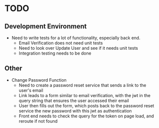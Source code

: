 # TODO

## Development Environment

- Need to write tests for a lot of functionality, especially back end.
  - Email Verification does not need unit tests
  - Need to look over Update User and see if it needs unit tests
  - Integration testing needs to be done

## Other

- Change Password Function
  - Need to create a password reset service that sends a link to the user's email
  - Link leads to a form similar to email verification, with the jwt in the query string that ensures the user accessed their email
  - User then fills out the form, which posts back to the password reset service the new password with this jwt as authentication
  - Front end needs to check the query for the token on page load, and reroute if not found